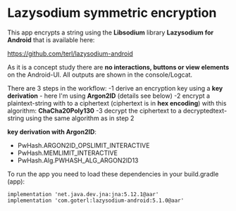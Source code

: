 # Lazysodium symmetric encryption

This app encrypts a string using the **Libsodium** library **Lazysodium for Android** that is available here:

https://github.com/terl/lazysodium-android

As it is a concept study there are **no interactions, buttons or view elements** on the Android-UI. 
All outputs are shown in the console/Logcat.

There are 3 steps in the workflow:
-1 derive an encryption key using a **key derivation** - here I'm using **Argon2ID** (details see below)
-2 encrypt a plaintext-string with to a ciphertext (ciphertext is in **hex encoding**) with this algorithm: **ChaCha20Poly130**
-3 decrypt the ciphertext to a decryptedtext-string using the same algorithm as in step 2

**key derivation with Argon2ID**:
- PwHash.ARGON2ID_OPSLIMIT_INTERACTIVE
- PwHash.MEMLIMIT_INTERACTIVE
- PwHash.Alg.PWHASH_ALG_ARGON2ID13



To run the app you need to load these dependencies in your build.gradle (app):
```plaintext
implementation 'net.java.dev.jna:jna:5.12.1@aar'
implementation 'com.goterl:lazysodium-android:5.1.0@aar'
```


